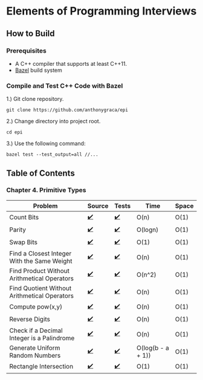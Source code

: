 # Elements of Programming Interviews

## How to Build
### Prerequisites
* A C++ compiler that supports at least C++11.
* [Bazel](https://bazel.build) build system
### Compile and Test C++ Code with Bazel
1.) Git clone repository.  
```
git clone https://github.com/anthonygraca/epi
```
2.) Change directory into project root.  
```
cd epi
```
3.) Use the following command: 
```
bazel test --test_output=all //...
```  

## Table of Contents
### Chapter 4. Primitive Types
| Problem | Source | Tests | Time | Space |
|---------|--------|-------|------|-------|
| Count Bits | [:heavy_check_mark:](https://github.com/anthonygraca/epi/blob/main/src/main/data-structures-and-algorithms/primitive-types/counting-bits.h) | [:heavy_check_mark:](https://github.com/anthonygraca/epi/blob/main/src/test/data-structures-and-algorithms/primitive-types/counting-bits-test.cc) | O(n) | O(1) |
| Parity  | [:heavy_check_mark:](https://github.com/anthonygraca/epi/blob/main/src/main/data-structures-and-algorithms/primitive-types/parity.h) | [:heavy_check_mark:](https://github.com/anthonygraca/epi/blob/main/src/test/data-structures-and-algorithms/primitive-types/parity-test.cc) | O(logn) | O(1) |
| Swap Bits  | [:heavy_check_mark:](https://github.com/anthonygraca/epi/blob/main/src/main/data-structures-and-algorithms/primitive-types/swap-bits.h) | [:heavy_check_mark:](https://github.com/anthonygraca/epi/blob/main/src/test/data-structures-and-algorithms/primitive-types/swap-bits-test.cc) | O(1) | O(1) |
| Find a Closest Integer With the Same Weight | [:heavy_check_mark:](https://github.com/anthonygraca/epi/blob/main/src/main/data-structures-and-algorithms/primitive-types/closest-integer-same-weight.h) | [:heavy_check_mark:](https://github.com/anthonygraca/epi/blob/main/src/test/data-structures-and-algorithms/primitive-types/closest-integer-same-weight-test.cc) | O(n) | O(1) |
| Find Product Without Arithmetical Operators | [:heavy_check_mark:](https://github.com/anthonygraca/epi/blob/main/src/main/data-structures-and-algorithms/primitive-types/product-without-arithmetical-operators.h) | [:heavy_check_mark:](https://github.com/anthonygraca/epi/blob/main/src/test/data-structures-and-algorithms/primitive-types/product-without-arithmetical-operators-test.cc) | O(n^2) | O(1) |
| Find Quotient Without Arithmetical Operators | [:heavy_check_mark:](https://github.com/anthonygraca/epi/blob/main/src/main/data-structures-and-algorithms/primitive-types/quotient-without-arithmetical-operators.h) | [:heavy_check_mark:](https://github.com/anthonygraca/epi/blob/main/src/test/data-structures-and-algorithms/primitive-types/quotient-without-arithmetical-operators-test.cc) | O(n) | O(1) |
| Compute pow(x,y) | [:heavy_check_mark:](https://github.com/anthonygraca/epi/blob/main/src/main/data-structures-and-algorithms/primitive-types/compute-pow.h) | [:heavy_check_mark:](https://github.com/anthonygraca/epi/blob/main/src/test/data-structures-and-algorithms/primitive-types/compute-pow-test.cc) | O(n) | O(1) |
| Reverse Digits | [:heavy_check_mark:](https://github.com/anthonygraca/epi/blob/main/src/main/data-structures-and-algorithms/primitive-types/reverse-digits.h) | [:heavy_check_mark:](https://github.com/anthonygraca/epi/blob/main/src/test/data-structures-and-algorithms/primitive-types/reverse-digits-test.cc) | O(n) | O(1) |
| Check if a Decimal Integer is a Palindrome | [:heavy_check_mark:](https://github.com/anthonygraca/epi/blob/main/src/main/data-structures-and-algorithms/primitive-types/decimal-palindrome.h) | [:heavy_check_mark:](https://github.com/anthonygraca/epi/blob/main/src/test/data-structures-and-algorithms/primitive-types/decimal-palindrome-test.cc) | O(n) | O(1) |
| Generate Uniform Random Numbers | [:heavy_check_mark:](https://github.com/anthonygraca/epi/blob/main/src/main/data-structures-and-algorithms/primitive-types/generate-random-numbers.h) | [:heavy_check_mark:](https://github.com/anthonygraca/epi/blob/main/src/test/data-structures-and-algorithms/primitive-types/generate-random-numbers-test.cc) | O(log(b - a + 1)) | O(1) |
| Rectangle Intersection | [:heavy_check_mark:](https://github.com/anthonygraca/epi/blob/main/src/main/data-structures-and-algorithms/primitive-types/rectangle-intersection.h) | [:heavy_check_mark:](https://github.com/anthonygraca/epi/blob/main/src/test/data-structures-and-algorithms/primitive-types/rectangle-intersection-test.cc) | O(1) | O(1) |
